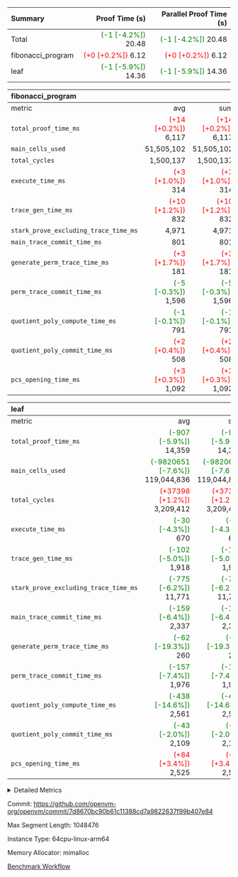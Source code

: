| Summary | Proof Time (s) | Parallel Proof Time (s) |
|:---|---:|---:|
| Total | <span style='color: green'>(-1 [-4.2%])</span> 20.48 | <span style='color: green'>(-1 [-4.2%])</span> 20.48 |
| fibonacci_program | <span style='color: red'>(+0 [+0.2%])</span> 6.12 | <span style='color: red'>(+0 [+0.2%])</span> 6.12 |
| leaf | <span style='color: green'>(-1 [-5.9%])</span> 14.36 | <span style='color: green'>(-1 [-5.9%])</span> 14.36 |


| fibonacci_program |||||
|:---|---:|---:|---:|---:|
|metric|avg|sum|max|min|
| `total_proof_time_ms ` | <span style='color: red'>(+14 [+0.2%])</span> 6,117 | <span style='color: red'>(+14 [+0.2%])</span> 6,117 | <span style='color: red'>(+14 [+0.2%])</span> 6,117 | <span style='color: red'>(+14 [+0.2%])</span> 6,117 |
| `main_cells_used     ` |  51,505,102 |  51,505,102 |  51,505,102 |  51,505,102 |
| `total_cycles        ` |  1,500,137 |  1,500,137 |  1,500,137 |  1,500,137 |
| `execute_time_ms     ` | <span style='color: red'>(+3 [+1.0%])</span> 314 | <span style='color: red'>(+3 [+1.0%])</span> 314 | <span style='color: red'>(+3 [+1.0%])</span> 314 | <span style='color: red'>(+3 [+1.0%])</span> 314 |
| `trace_gen_time_ms   ` | <span style='color: red'>(+10 [+1.2%])</span> 832 | <span style='color: red'>(+10 [+1.2%])</span> 832 | <span style='color: red'>(+10 [+1.2%])</span> 832 | <span style='color: red'>(+10 [+1.2%])</span> 832 |
| `stark_prove_excluding_trace_time_ms` |  4,971 |  4,971 |  4,971 |  4,971 |
| `main_trace_commit_time_ms` |  801 |  801 |  801 |  801 |
| `generate_perm_trace_time_ms` | <span style='color: red'>(+3 [+1.7%])</span> 181 | <span style='color: red'>(+3 [+1.7%])</span> 181 | <span style='color: red'>(+3 [+1.7%])</span> 181 | <span style='color: red'>(+3 [+1.7%])</span> 181 |
| `perm_trace_commit_time_ms` | <span style='color: green'>(-5 [-0.3%])</span> 1,596 | <span style='color: green'>(-5 [-0.3%])</span> 1,596 | <span style='color: green'>(-5 [-0.3%])</span> 1,596 | <span style='color: green'>(-5 [-0.3%])</span> 1,596 |
| `quotient_poly_compute_time_ms` | <span style='color: green'>(-1 [-0.1%])</span> 791 | <span style='color: green'>(-1 [-0.1%])</span> 791 | <span style='color: green'>(-1 [-0.1%])</span> 791 | <span style='color: green'>(-1 [-0.1%])</span> 791 |
| `quotient_poly_commit_time_ms` | <span style='color: red'>(+2 [+0.4%])</span> 508 | <span style='color: red'>(+2 [+0.4%])</span> 508 | <span style='color: red'>(+2 [+0.4%])</span> 508 | <span style='color: red'>(+2 [+0.4%])</span> 508 |
| `pcs_opening_time_ms ` | <span style='color: red'>(+3 [+0.3%])</span> 1,092 | <span style='color: red'>(+3 [+0.3%])</span> 1,092 | <span style='color: red'>(+3 [+0.3%])</span> 1,092 | <span style='color: red'>(+3 [+0.3%])</span> 1,092 |

| leaf |||||
|:---|---:|---:|---:|---:|
|metric|avg|sum|max|min|
| `total_proof_time_ms ` | <span style='color: green'>(-907 [-5.9%])</span> 14,359 | <span style='color: green'>(-907 [-5.9%])</span> 14,359 | <span style='color: green'>(-907 [-5.9%])</span> 14,359 | <span style='color: green'>(-907 [-5.9%])</span> 14,359 |
| `main_cells_used     ` | <span style='color: green'>(-9820651 [-7.6%])</span> 119,044,836 | <span style='color: green'>(-9820651 [-7.6%])</span> 119,044,836 | <span style='color: green'>(-9820651 [-7.6%])</span> 119,044,836 | <span style='color: green'>(-9820651 [-7.6%])</span> 119,044,836 |
| `total_cycles        ` | <span style='color: red'>(+37398 [+1.2%])</span> 3,209,412 | <span style='color: red'>(+37398 [+1.2%])</span> 3,209,412 | <span style='color: red'>(+37398 [+1.2%])</span> 3,209,412 | <span style='color: red'>(+37398 [+1.2%])</span> 3,209,412 |
| `execute_time_ms     ` | <span style='color: green'>(-30 [-4.3%])</span> 670 | <span style='color: green'>(-30 [-4.3%])</span> 670 | <span style='color: green'>(-30 [-4.3%])</span> 670 | <span style='color: green'>(-30 [-4.3%])</span> 670 |
| `trace_gen_time_ms   ` | <span style='color: green'>(-102 [-5.0%])</span> 1,918 | <span style='color: green'>(-102 [-5.0%])</span> 1,918 | <span style='color: green'>(-102 [-5.0%])</span> 1,918 | <span style='color: green'>(-102 [-5.0%])</span> 1,918 |
| `stark_prove_excluding_trace_time_ms` | <span style='color: green'>(-775 [-6.2%])</span> 11,771 | <span style='color: green'>(-775 [-6.2%])</span> 11,771 | <span style='color: green'>(-775 [-6.2%])</span> 11,771 | <span style='color: green'>(-775 [-6.2%])</span> 11,771 |
| `main_trace_commit_time_ms` | <span style='color: green'>(-159 [-6.4%])</span> 2,337 | <span style='color: green'>(-159 [-6.4%])</span> 2,337 | <span style='color: green'>(-159 [-6.4%])</span> 2,337 | <span style='color: green'>(-159 [-6.4%])</span> 2,337 |
| `generate_perm_trace_time_ms` | <span style='color: green'>(-62 [-19.3%])</span> 260 | <span style='color: green'>(-62 [-19.3%])</span> 260 | <span style='color: green'>(-62 [-19.3%])</span> 260 | <span style='color: green'>(-62 [-19.3%])</span> 260 |
| `perm_trace_commit_time_ms` | <span style='color: green'>(-157 [-7.4%])</span> 1,976 | <span style='color: green'>(-157 [-7.4%])</span> 1,976 | <span style='color: green'>(-157 [-7.4%])</span> 1,976 | <span style='color: green'>(-157 [-7.4%])</span> 1,976 |
| `quotient_poly_compute_time_ms` | <span style='color: green'>(-438 [-14.6%])</span> 2,561 | <span style='color: green'>(-438 [-14.6%])</span> 2,561 | <span style='color: green'>(-438 [-14.6%])</span> 2,561 | <span style='color: green'>(-438 [-14.6%])</span> 2,561 |
| `quotient_poly_commit_time_ms` | <span style='color: green'>(-43 [-2.0%])</span> 2,109 | <span style='color: green'>(-43 [-2.0%])</span> 2,109 | <span style='color: green'>(-43 [-2.0%])</span> 2,109 | <span style='color: green'>(-43 [-2.0%])</span> 2,109 |
| `pcs_opening_time_ms ` | <span style='color: red'>(+84 [+3.4%])</span> 2,525 | <span style='color: red'>(+84 [+3.4%])</span> 2,525 | <span style='color: red'>(+84 [+3.4%])</span> 2,525 | <span style='color: red'>(+84 [+3.4%])</span> 2,525 |



<details>
<summary>Detailed Metrics</summary>

| group | num_segments | keygen_time_ms | commit_exe_time_ms |
| --- | --- | --- | --- |
| fibonacci_program | 1 | 366 | 6 | 

| group | air_name | quotient_deg | interactions | constraints |
| --- | --- | --- | --- | --- |
| fibonacci_program | AccessAdapterAir<16> | 2 | 5 | 14 | 
| fibonacci_program | AccessAdapterAir<2> | 2 | 5 | 14 | 
| fibonacci_program | AccessAdapterAir<32> | 2 | 5 | 14 | 
| fibonacci_program | AccessAdapterAir<4> | 2 | 5 | 14 | 
| fibonacci_program | AccessAdapterAir<64> | 2 | 5 | 14 | 
| fibonacci_program | AccessAdapterAir<8> | 2 | 5 | 14 | 
| fibonacci_program | BitwiseOperationLookupAir<8> | 2 | 2 | 4 | 
| fibonacci_program | MemoryMerkleAir<8> | 2 | 4 | 40 | 
| fibonacci_program | PersistentBoundaryAir<8> | 2 | 3 | 6 | 
| fibonacci_program | PhantomAir | 2 | 3 | 5 | 
| fibonacci_program | Poseidon2PeripheryAir<BabyBearParameters>, 1> | 2 | 1 | 286 | 
| fibonacci_program | ProgramAir | 1 | 1 | 4 | 
| fibonacci_program | RangeTupleCheckerAir<2> | 1 | 1 | 4 | 
| fibonacci_program | VariableRangeCheckerAir | 1 | 1 | 4 | 
| fibonacci_program | VmAirWrapper<Rv32BaseAluAdapterAir, BaseAluCoreAir<4, 8> | 2 | 19 | 43 | 
| fibonacci_program | VmAirWrapper<Rv32BaseAluAdapterAir, LessThanCoreAir<4, 8> | 2 | 17 | 39 | 
| fibonacci_program | VmAirWrapper<Rv32BaseAluAdapterAir, ShiftCoreAir<4, 8> | 2 | 23 | 90 | 
| fibonacci_program | VmAirWrapper<Rv32BranchAdapterAir, BranchEqualCoreAir<4> | 2 | 11 | 25 | 
| fibonacci_program | VmAirWrapper<Rv32BranchAdapterAir, BranchLessThanCoreAir<4, 8> | 2 | 13 | 41 | 
| fibonacci_program | VmAirWrapper<Rv32CondRdWriteAdapterAir, Rv32JalLuiCoreAir> | 2 | 10 | 22 | 
| fibonacci_program | VmAirWrapper<Rv32HintStoreAdapterAir, Rv32HintStoreCoreAir> | 2 | 15 | 17 | 
| fibonacci_program | VmAirWrapper<Rv32JalrAdapterAir, Rv32JalrCoreAir> | 2 | 16 | 20 | 
| fibonacci_program | VmAirWrapper<Rv32LoadStoreAdapterAir, LoadSignExtendCoreAir<4, 8> | 2 | 18 | 33 | 
| fibonacci_program | VmAirWrapper<Rv32LoadStoreAdapterAir, LoadStoreCoreAir<4> | 2 | 17 | 38 | 
| fibonacci_program | VmAirWrapper<Rv32MultAdapterAir, DivRemCoreAir<4, 8> | 2 | 25 | 88 | 
| fibonacci_program | VmAirWrapper<Rv32MultAdapterAir, MulHCoreAir<4, 8> | 2 | 24 | 38 | 
| fibonacci_program | VmAirWrapper<Rv32MultAdapterAir, MultiplicationCoreAir<4, 8> | 2 | 19 | 26 | 
| fibonacci_program | VmAirWrapper<Rv32RdWriteAdapterAir, Rv32AuipcCoreAir> | 2 | 11 | 15 | 
| fibonacci_program | VmConnectorAir | 2 | 3 | 9 | 
| leaf | AccessAdapterAir<2> | 4 | 5 | 12 | 
| leaf | AccessAdapterAir<4> | 4 | 5 | 12 | 
| leaf | AccessAdapterAir<8> | 4 | 5 | 12 | 
| leaf | FriReducedOpeningAir | 4 | 35 | 59 | 
| leaf | NativePoseidon2Air<BabyBearParameters>, 1> | 4 | 31 | 302 | 
| leaf | PhantomAir | 4 | 3 | 4 | 
| leaf | ProgramAir | 1 | 1 | 4 | 
| leaf | VariableRangeCheckerAir | 1 | 1 | 4 | 
| leaf | VmAirWrapper<BranchNativeAdapterAir, BranchEqualCoreAir<1> | 2 | 11 | 23 | 
| leaf | VmAirWrapper<JalNativeAdapterAir, JalCoreAir> | 4 | 7 | 6 | 
| leaf | VmAirWrapper<NativeAdapterAir<2, 0>, PublicValuesCoreAir> | 4 | 11 | 23 | 
| leaf | VmAirWrapper<NativeAdapterAir<2, 1>, FieldArithmeticCoreAir> | 4 | 15 | 23 | 
| leaf | VmAirWrapper<NativeLoadStoreAdapterAir<1>, NativeLoadStoreCoreAir<1> | 4 | 15 | 24 | 
| leaf | VmAirWrapper<NativeVectorizedAdapterAir<4>, FieldExtensionCoreAir> | 4 | 15 | 23 | 
| leaf | VmConnectorAir | 4 | 3 | 8 | 
| leaf | VolatileBoundaryAir | 4 | 4 | 16 | 

| group | air_name | idx | rows | prep_cols | perm_cols | main_cols | cells |
| --- | --- | --- | --- | --- | --- | --- | --- |
| leaf | AccessAdapterAir<2> | 0 | 524,288 |  | 16 | 11 | 14,155,776 | 
| leaf | AccessAdapterAir<4> | 0 | 262,144 |  | 16 | 13 | 7,602,176 | 
| leaf | AccessAdapterAir<8> | 0 | 65,536 |  | 16 | 17 | 2,162,688 | 
| leaf | FriReducedOpeningAir | 0 | 131,072 |  | 76 | 64 | 18,350,080 | 
| leaf | NativePoseidon2Air<BabyBearParameters>, 1> | 0 | 32,768 |  | 36 | 348 | 12,582,912 | 
| leaf | PhantomAir | 0 | 32,768 |  | 8 | 6 | 458,752 | 
| leaf | ProgramAir | 0 | 131,072 |  | 8 | 10 | 2,359,296 | 
| leaf | VariableRangeCheckerAir | 0 | 262,144 | 2 | 8 | 1 | 2,359,296 | 
| leaf | VmAirWrapper<BranchNativeAdapterAir, BranchEqualCoreAir<1> | 0 | 1,048,576 |  | 28 | 23 | 53,477,376 | 
| leaf | VmAirWrapper<JalNativeAdapterAir, JalCoreAir> | 0 | 131,072 |  | 12 | 10 | 2,883,584 | 
| leaf | VmAirWrapper<NativeAdapterAir<2, 0>, PublicValuesCoreAir> | 0 | 64 |  | 16 | 23 | 2,496 | 
| leaf | VmAirWrapper<NativeAdapterAir<2, 1>, FieldArithmeticCoreAir> | 0 | 2,097,152 |  | 20 | 30 | 104,857,600 | 
| leaf | VmAirWrapper<NativeLoadStoreAdapterAir<1>, NativeLoadStoreCoreAir<1> | 0 | 2,097,152 |  | 20 | 31 | 106,954,752 | 
| leaf | VmAirWrapper<NativeVectorizedAdapterAir<4>, FieldExtensionCoreAir> | 0 | 32,768 |  | 20 | 40 | 1,966,080 | 
| leaf | VmConnectorAir | 0 | 2 | 1 | 8 | 4 | 24 | 
| leaf | VolatileBoundaryAir | 0 | 524,288 |  | 8 | 11 | 9,961,472 | 

| group | air_name | segment | rows | prep_cols | perm_cols | main_cols | cells |
| --- | --- | --- | --- | --- | --- | --- | --- |
| fibonacci_program | AccessAdapterAir<8> | 0 | 64 |  | 24 | 17 | 2,624 | 
| fibonacci_program | BitwiseOperationLookupAir<8> | 0 | 65,536 | 3 | 8 | 2 | 655,360 | 
| fibonacci_program | MemoryMerkleAir<8> | 0 | 512 |  | 20 | 32 | 26,624 | 
| fibonacci_program | PersistentBoundaryAir<8> | 0 | 64 |  | 12 | 20 | 2,048 | 
| fibonacci_program | PhantomAir | 0 | 2 |  | 12 | 6 | 36 | 
| fibonacci_program | Poseidon2PeripheryAir<BabyBearParameters>, 1> | 0 | 256 |  | 8 | 300 | 78,848 | 
| fibonacci_program | ProgramAir | 0 | 4,096 |  | 8 | 10 | 73,728 | 
| fibonacci_program | RangeTupleCheckerAir<2> | 0 | 524,288 | 2 | 8 | 1 | 4,718,592 | 
| fibonacci_program | VariableRangeCheckerAir | 0 | 262,144 | 2 | 8 | 1 | 2,359,296 | 
| fibonacci_program | VmAirWrapper<Rv32BaseAluAdapterAir, BaseAluCoreAir<4, 8> | 0 | 1,048,576 |  | 80 | 36 | 121,634,816 | 
| fibonacci_program | VmAirWrapper<Rv32BaseAluAdapterAir, LessThanCoreAir<4, 8> | 0 | 524,288 |  | 40 | 37 | 40,370,176 | 
| fibonacci_program | VmAirWrapper<Rv32BaseAluAdapterAir, ShiftCoreAir<4, 8> | 0 | 2 |  | 52 | 53 | 210 | 
| fibonacci_program | VmAirWrapper<Rv32BranchAdapterAir, BranchEqualCoreAir<4> | 0 | 262,144 |  | 48 | 26 | 19,398,656 | 
| fibonacci_program | VmAirWrapper<Rv32BranchAdapterAir, BranchLessThanCoreAir<4, 8> | 0 | 8 |  | 56 | 32 | 704 | 
| fibonacci_program | VmAirWrapper<Rv32CondRdWriteAdapterAir, Rv32JalLuiCoreAir> | 0 | 131,072 |  | 44 | 18 | 8,126,464 | 
| fibonacci_program | VmAirWrapper<Rv32HintStoreAdapterAir, Rv32HintStoreCoreAir> | 0 | 4 |  | 36 | 26 | 248 | 
| fibonacci_program | VmAirWrapper<Rv32JalrAdapterAir, Rv32JalrCoreAir> | 0 | 16 |  | 36 | 28 | 1,024 | 
| fibonacci_program | VmAirWrapper<Rv32LoadStoreAdapterAir, LoadStoreCoreAir<4> | 0 | 32 |  | 72 | 40 | 3,584 | 
| fibonacci_program | VmAirWrapper<Rv32RdWriteAdapterAir, Rv32AuipcCoreAir> | 0 | 16 |  | 28 | 21 | 784 | 
| fibonacci_program | VmConnectorAir | 0 | 2 | 1 | 12 | 4 | 32 | 

| group | idx | trace_gen_time_ms | total_proof_time_ms | total_cycles | total_cells | stark_prove_excluding_trace_time_ms | quotient_poly_compute_time_ms | quotient_poly_commit_time_ms | perm_trace_commit_time_ms | pcs_opening_time_ms | main_trace_commit_time_ms | main_cells_used | generate_perm_trace_time_ms | execute_time_ms |
| --- | --- | --- | --- | --- | --- | --- | --- | --- | --- | --- | --- | --- | --- | --- |
| leaf | 0 | 1,918 | 14,359 | 3,209,412 | 340,134,360 | 11,771 | 2,561 | 2,109 | 1,976 | 2,525 | 2,337 | 119,044,836 | 260 | 670 | 

| group | segment | trace_gen_time_ms | total_proof_time_ms | total_cycles | total_cells | stark_prove_excluding_trace_time_ms | quotient_poly_compute_time_ms | quotient_poly_commit_time_ms | perm_trace_commit_time_ms | pcs_opening_time_ms | main_trace_commit_time_ms | main_cells_used | generate_perm_trace_time_ms | execute_time_ms |
| --- | --- | --- | --- | --- | --- | --- | --- | --- | --- | --- | --- | --- | --- | --- |
| fibonacci_program | 0 | 832 | 6,117 | 1,500,137 | 197,453,854 | 4,971 | 791 | 508 | 1,596 | 1,092 | 801 | 51,505,102 | 181 | 314 | 

</details>


Commit: https://github.com/openvm-org/openvm/commit/7d8670bc90b61c11388cd7a9822637f99b407e84

Max Segment Length: 1048476

Instance Type: 64cpu-linux-arm64

Memory Allocator: mimalloc

[Benchmark Workflow](https://github.com/openvm-org/openvm/actions/runs/12705223900)
